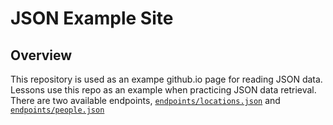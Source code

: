 # JSON Example Site

## Overview

This repository is used as an exampe github.io page for reading JSON data. Lessons use this repo as an example when practicing JSON data retrieval. There are two available endpoints, [`endpoints/locations.json`][] and [`endpoints/people.json`][]

[`endpoints/locations.json`]: https://learn-co-curriculum.github.io/json-site-example/endpoints/locations.json
[`endpoints/people.json`]: https://learn-co-curriculum.github.io/json-site-example/endpoints/people.json
